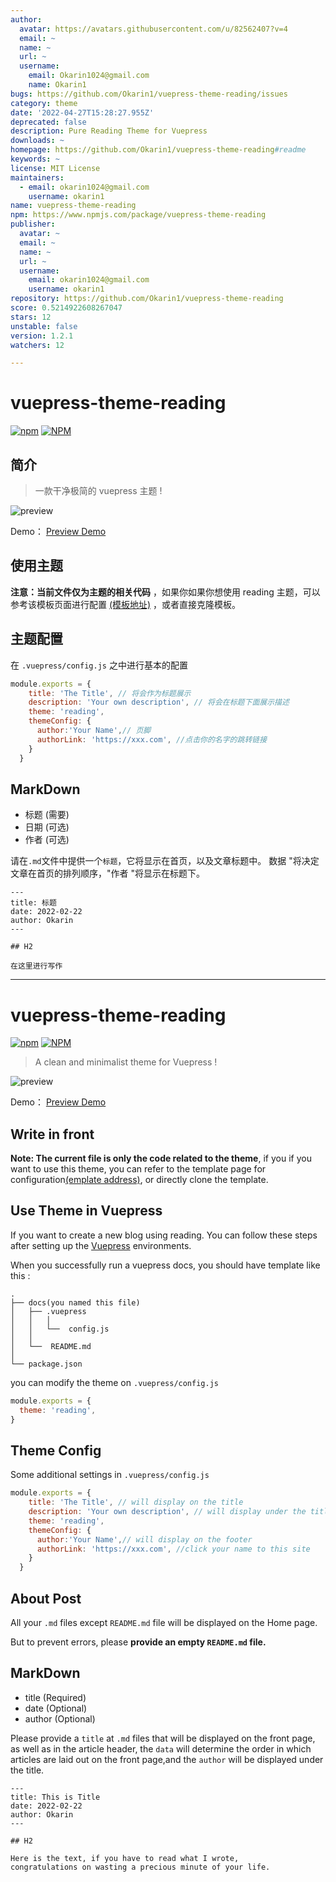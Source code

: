 ```yaml
---
author:
  avatar: https://avatars.githubusercontent.com/u/82562407?v=4
  email: ~
  name: ~
  url: ~
  username:
    email: Okarin1024@gmail.com
    name: Okarin1
bugs: https://github.com/Okarin1/vuepress-theme-reading/issues
category: theme
date: '2022-04-27T15:28:27.955Z'
deprecated: false
description: Pure Reading Theme for Vuepress
downloads: ~
homepage: https://github.com/Okarin1/vuepress-theme-reading#readme
keywords: ~
license: MIT License
maintainers:
  - email: okarin1024@gmail.com
    username: okarin1
name: vuepress-theme-reading
npm: https://www.npmjs.com/package/vuepress-theme-reading
publisher:
  avatar: ~
  email: ~
  name: ~
  url: ~
  username:
    email: okarin1024@gmail.com
    username: okarin1
repository: https://github.com/Okarin1/vuepress-theme-reading
score: 0.5214922608267047
stars: 12
unstable: false
version: 1.2.1
watchers: 12

---
```



# vuepress-theme-reading

[![npm](https://img.shields.io/npm/v/vuepress-theme-reading)](https://www.npmjs.com/package/vuepress-theme-reading)
[![NPM](https://img.shields.io/npm/l/vuepress-theme-reading)](https://github.com/okarin1/vuepress-theme-reading/blob/master/LICENSE)

## 简介

>一款干净极简的 vuepress 主题 !

![preview](https://s2.loli.net/2022/07/14/7nGeUOmh6yFEAKa.png)

Demo： [Preview Demo](https://reading.okarin.cn)

## 



## 使用主题

**注意：当前文件仅为主题的相关代码** ，如果你如果你想使用 reading 主题，可以参考该模板页面进行配置 [(模板地址)](https://github.com/okarin1/reading-project) ，或者直接克隆模板。


## 主题配置

在 `.vuepress/config.js` 之中进行基本的配置 

```js
module.exports = {
    title: 'The Title', // 将会作为标题展示
    description: 'Your own description', // 将会在标题下面展示描述
    theme: 'reading',
    themeConfig: {
      author:'Your Name',// 页脚
      authorLink: 'https://xxx.com', //点击你的名字的跳转链接
    }
  }
```

## MarkDown

- 标题 (需要)
- 日期 (可选)
- 作者 (可选)

请在`.md`文件中提供一个`标题`，它将显示在首页，以及文章标题中。
数据 "将决定文章在首页的排列顺序，"作者 "将显示在标题下。



```
---
title: 标题
date: 2022-02-22
author: Okarin
---

## H2

在这里进行写作

```


---



# vuepress-theme-reading

[![npm](https://img.shields.io/npm/v/vuepress-theme-reading)](https://www.npmjs.com/package/vuepress-theme-reading)
[![NPM](https://img.shields.io/npm/l/vuepress-theme-reading)](https://github.com/okarin1/vuepress-theme-reading/blob/master/LICENSE)


>A clean and minimalist theme for Vuepress !

![preview](https://s2.loli.net/2022/07/14/7nGeUOmh6yFEAKa.png)

Demo： [Preview Demo](https://reading.okarin.cn)

## Write in front

**Note: The current file is only the code related to the theme**, if you if you want to use this theme, you can refer to the template page for configuration[(emplate address)](https://github.com/okarin1/reading-project), or directly clone the template.


## Use Theme in Vuepress

If you want to create a new blog using reading. You can follow these steps after setting up the [Vuepress](https://www.vuepress.cn/) environments.

When you successfully run a vuepress docs, you should have template like this :
```
.
├── docs(you named this file)
│   ├── .vuepress 
│   │   │  
│   │   └──  config.js 
│   │   
│   └──  README.md
│
└── package.json
```

you can modify the theme on `.vuepress/config.js` 


```js
module.exports = {
  theme: 'reading',
}
```

## Theme Config

Some additional settings in `.vuepress/config.js` 

```js
module.exports = {
    title: 'The Title', // will display on the title
    description: 'Your own description', // will display under the title
    theme: 'reading',
    themeConfig: {
      author:'Your Name',// will display on the footer
      authorLink: 'https://xxx.com', //click your name to this site
    }
  }
```


## About Post

All your `.md` files except `README.md` file will be displayed on the Home page. 

But to prevent errors, please **provide an empty `README.md` file.**

## MarkDown

- title (Required)
- date (Optional)
- author (Optional)

Please provide a `title` at `.md` files that will be displayed on the front page, as well as in the article header,
the `data` will determine the order in which articles are laid out on the front page,and the `author` will be displayed under the title.



```
---
title: This is Title
date: 2022-02-22
author: Okarin
---

## H2

Here is the text, if you have to read what I wrote,
congratulations on wasting a precious minute of your life.

```

